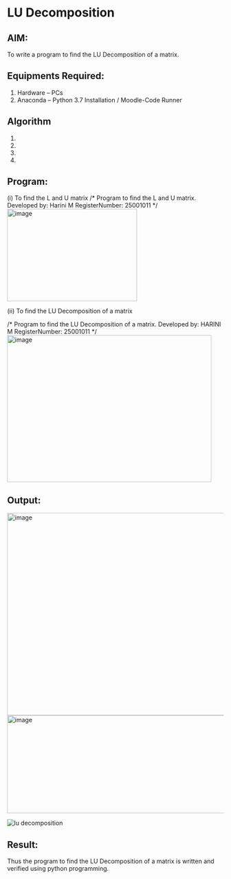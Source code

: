 # LU Decomposition 

## AIM:
To write a program to find the LU Decomposition of a matrix.

## Equipments Required:
1. Hardware – PCs
2. Anaconda – Python 3.7 Installation / Moodle-Code Runner

## Algorithm
1. 
2. 
3. 
4. 

## Program:
(i) To find the L and U matrix
/*
Program to find the L and U matrix.
Developed by: Harini M
RegisterNumber: 25001011
*/
<img width="302" height="215" alt="image" src="https://github.com/user-attachments/assets/3e1086db-260f-486a-9f79-b796e806efc4" />      

(ii) To find the LU Decomposition of a matrix

/*
Program to find the LU Decomposition of a matrix.
Developed by: HARINI M
RegisterNumber: 25001011
*/
<img width="475" height="342" alt="image" src="https://github.com/user-attachments/assets/062f4f6e-d565-4b8d-a408-9ae6c7871ae2" />


## Output:
<img width="1215" height="471" alt="image" src="https://github.com/user-attachments/assets/8215ff81-ef67-49b3-87fe-6f6a441f6d31" />
<img width="1147" height="228" alt="image" src="https://github.com/user-attachments/assets/493ad2b1-fc16-440e-95fa-913bd309236e" />


![lu decomposition]()


## Result:
Thus the program to find the LU Decomposition of a matrix is written and verified using python programming.

